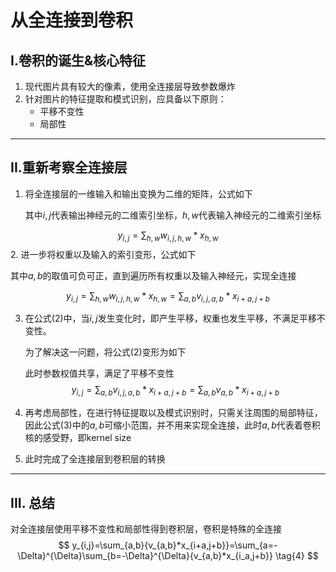 # 从全连接到卷积

## I.卷积的诞生&核心特征

1. 现代图片具有较大的像素，使用全连接层导致参数爆炸
2. 针对图片的特征提取和模式识别，应具备以下原则：
   - 平移不变性
   - 局部性

---

## II.重新考察全连接层

1. 将全连接层的一维输入和输出变换为二维的矩阵，公式如下

   其中$i,j$代表输出神经元的二维索引坐标，$h,w$代表输入神经元的二维索引坐标

$$
y_{i,j}=\sum_{h,w}{w_{i,j,h,w}*x_{h,w}} \tag{1}
$$
2. 进一步将权重以及输入的索引变形，公式如下

   其中$a,b$的取值可负可正，直到遍历所有权重以及输入神经元，实现全连接

$$
y_{i,j}=\sum_{h,w}{w_{i,j,h,w}*x_{h,w}}=\sum_{a,b}{v_{i,j,a,b}*x_{i+a,j+b}} \tag{2}
$$

3. 在公式(2)中，当$i,j$发生变化时，即产生平移，权重也发生平移，不满足平移不变性。

   为了解决这一问题，将公式(2)变形为如下

   此时参数权值共享，满足了平移不变性
   $$
   y_{i,j}=\sum_{a,b}{v_{i,j,a,b}*x_{i+a,j+b}}=\sum_{a,b}{v_{a,b}*x_{i+a,j+b}} \tag{3}
   $$

4. 再考虑局部性，在进行特征提取以及模式识别时，只需关注周围的局部特征，因此公式(3)中的$a,b$可缩小范围，并不用来实现全连接，此时$a,b$代表着卷积核的感受野，即kernel size

5. 此时完成了全连接层到卷积层的转换

---

## III. 总结

对全连接层使用平移不变性和局部性得到卷积层，卷积是特殊的全连接
$$
y_{i,j}=\sum_{a,b}{v_{a,b}*x_{i+a,j+b}}=\sum_{a=-\Delta}^{\Delta}\sum_{b=-\Delta}^{\Delta}{v_{a,b}*x_{i_a,j+b}} \tag{4}
$$



